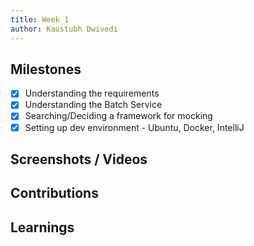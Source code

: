 ```yaml
---
title: Week 1
author: Kaustubh Dwivedi 
---
```


## Milestones
- [x] Understanding the requirements
- [x] Understanding the Batch Service
- [x] Searching/Deciding a framework for mocking
- [x] Setting up dev environment - Ubuntu, Docker, IntelliJ

## Screenshots / Videos 

## Contributions

## Learnings
